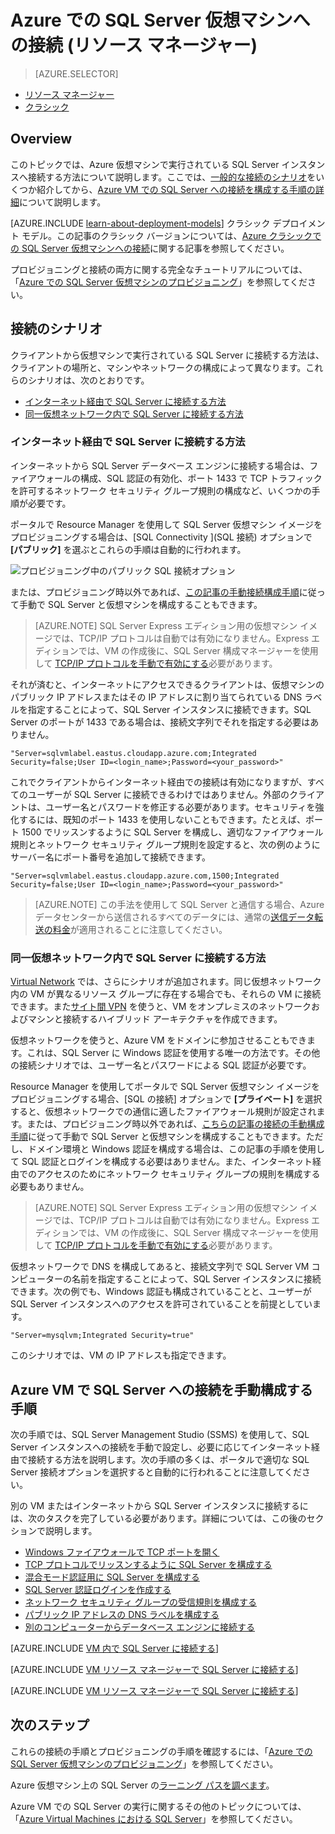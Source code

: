 <properties
	pageTitle="SQL Server 仮想マシンへの接続 (リソース マネージャー) | Microsoft Azure"
	description="Azure の仮想マシンで実行されている SQL Server に接続する方法について説明します。このトピックでは、クラシック デプロイメント モデルを使用します。シナリオは、ネットワーク構成とクライアントの場所によって異なります。"
	services="virtual-machines-windows"
	documentationCenter="na"
	authors="rothja"
	manager="jhubbard"    
	tags="azure-resource-manager"/>
<tags
	ms.service="virtual-machines-windows"
	ms.devlang="na"
	ms.topic="article"
	ms.tgt_pltfrm="vm-windows-sql-server"
	ms.workload="infrastructure-services"
	ms.date="09/21/2016"
	ms.author="jroth" />

# Azure での SQL Server 仮想マシンへの接続 (リソース マネージャー)

> [AZURE.SELECTOR]
- [リソース マネージャー](virtual-machines-windows-sql-connect.md)
- [クラシック](virtual-machines-windows-classic-sql-connect.md)

## Overview

このトピックでは、Azure 仮想マシンで実行されている SQL Server インスタンスへ接続する方法について説明します。ここでは、[一般的な接続のシナリオ](#connection-scenarios)をいくつか紹介してから、[Azure VM での SQL Server への接続を構成する手順の詳細](#steps-for-manually-configuring-sql-server-connectivity-in-an-azure-vm)について説明します。

[AZURE.INCLUDE [learn-about-deployment-models](../../includes/learn-about-deployment-models-rm-include.md)]
クラシック デプロイメント モデル。この記事のクラシック バージョンについては、[Azure クラシックでの SQL Server 仮想マシンへの接続](virtual-machines-windows-classic-sql-connect.md)に関する記事を参照してください。

プロビジョニングと接続の両方に関する完全なチュートリアルについては、「[Azure での SQL Server 仮想マシンのプロビジョニング](virtual-machines-windows-portal-sql-server-provision.md)」を参照してください。

## 接続のシナリオ

クライアントから仮想マシンで実行されている SQL Server に接続する方法は、クライアントの場所と、マシンやネットワークの構成によって異なります。これらのシナリオは、次のとおりです。

- [インターネット経由で SQL Server に接続する方法](#connect-to-sql-server-over-the-internet)
- [同一仮想ネットワーク内で SQL Server に接続する方法](#connect-to-sql-server-in-the-same-virtual-network)

### インターネット経由で SQL Server に接続する方法

インターネットから SQL Server データベース エンジンに接続する場合は、ファイアウォールの構成、SQL 認証の有効化、ポート 1433 で TCP トラフィックを許可するネットワーク セキュリティ グループ規則の構成など、いくつかの手順が必要です。

ポータルで Resource Manager を使用して SQL Server 仮想マシン イメージをプロビジョニングする場合は、[SQL Connectivity ]\(SQL 接続) オプションで **[パブリック]** を選ぶとこれらの手順は自動的に行われます。

![プロビジョニング中のパブリック SQL 接続オプション](./media/virtual-machines-windows-sql-connect/sql-vm-portal-connectivity.png)

または、プロビジョニング時以外であれば、[この記事の手動接続構成手順](#steps-for-manually-configuring-sql-server-connectivity-in-an-azure-vm)に従って手動で SQL Server と仮想マシンを構成することもできます。

>[AZURE.NOTE] SQL Server Express エディション用の仮想マシン イメージでは、TCP/IP プロトコルは自動では有効になりません。Express エディションでは、VM の作成後に、SQL Server 構成マネージャーを使用して [TCP/IP プロトコルを手動で有効にする](#configure-sql-server-to-listen-on-the-tcp-protocol)必要があります。

それが済むと、インターネットにアクセスできるクライアントは、仮想マシンのパブリック IP アドレスまたはその IP アドレスに割り当てられている DNS ラベルを指定することによって、SQL Server インスタンスに接続できます。SQL Server のポートが 1433 である場合は、接続文字列でそれを指定する必要はありません。

	"Server=sqlvmlabel.eastus.cloudapp.azure.com;Integrated Security=false;User ID=<login_name>;Password=<your_password>"

これでクライアントからインターネット経由での接続は有効になりますが、すべてのユーザーが SQL Server に接続できるわけではありません。外部のクライアントは、ユーザー名とパスワードを修正する必要があります。セキュリティを強化するには、既知のポート 1433 を使用しないこともできます。たとえば、ポート 1500 でリッスンするように SQL Server を構成し、適切なファイアウォール規則とネットワーク セキュリティ グループ規則を設定すると、次の例のようにサーバー名にポート番号を追加して接続できます。

	"Server=sqlvmlabel.eastus.cloudapp.azure.com,1500;Integrated Security=false;User ID=<login_name>;Password=<your_password>"

>[AZURE.NOTE] この手法を使用して SQL Server と通信する場合、Azure データセンターから送信されるすべてのデータには、通常の[送信データ転送の料金](https://azure.microsoft.com/pricing/details/data-transfers/)が適用されることに注意してください。

### 同一仮想ネットワーク内で SQL Server に接続する方法

[Virtual Network](../virtual-network/virtual-networks-overview.md) では、さらにシナリオが追加されます。同じ仮想ネットワーク内の VM が異なるリソース グループに存在する場合でも、それらの VM に接続できます。また[サイト間 VPN](../vpn-gateway/vpn-gateway-site-to-site-create.md) を使うと、VM をオンプレミスのネットワークおよびマシンと接続するハイブリッド アーキテクチャを作成できます。

仮想ネットワークを使うと、Azure VM をドメインに参加させることもできます。これは、SQL Server に Windows 認証を使用する唯一の方法です。その他の接続シナリオでは、ユーザー名とパスワードによる SQL 認証が必要です。

Resource Manager を使用してポータルで SQL Server 仮想マシン イメージをプロビジョニングする場合、[SQL の接続] オプションで **[プライベート]** を選択すると、仮想ネットワークでの通信に適したファイアウォール規則が設定されます。または、プロビジョニング時以外であれば、[こちらの記事の接続の手動構成手順](#steps-for-manually-configuring-sql-server-connectivity-in-an-azure-vm)に従って手動で SQL Server と仮想マシンを構成することもできます。ただし、ドメイン環境と Windows 認証を構成する場合は、この記事の手順を使用して SQL 認証とログインを構成する必要はありません。また、インターネット経由でのアクセスのためにネットワーク セキュリティ グループの規則を構成する必要もありません。

>[AZURE.NOTE] SQL Server Express エディション用の仮想マシン イメージでは、TCP/IP プロトコルは自動では有効になりません。Express エディションでは、VM の作成後に、SQL Server 構成マネージャーを使用して [TCP/IP プロトコルを手動で有効にする](#configure-sql-server-to-listen-on-the-tcp-protocol)必要があります。

仮想ネットワークで DNS を構成してあると、接続文字列で SQL Server VM コンピューターの名前を指定することによって、SQL Server インスタンスに接続できます。次の例でも、Windows 認証も構成されていることと、ユーザーが SQL Server インスタンスへのアクセスを許可されていることを前提としています。

	"Server=mysqlvm;Integrated Security=true"

このシナリオでは、VM の IP アドレスも指定できます。

## Azure VM で SQL Server への接続を手動構成する手順

次の手順では、SQL Server Management Studio (SSMS) を使用して、SQL Server インスタンスへの接続を手動で設定し、必要に応じてインターネット経由で接続する方法を説明します。次の手順の多くは、ポータルで適切な SQL Server 接続オプションを選択すると自動的に行われることに注意してください。

別の VM またはインターネットから SQL Server インスタンスに接続するには、次のタスクを完了している必要があります。詳細については、この後のセクションで説明します。

- [Windows ファイアウォールで TCP ポートを開く](#open-tcp-ports-in-the-windows-firewall-for-the-default-instance-of-the-database-engine)
- [TCP プロトコルでリッスンするように SQL Server を構成する](#configure-sql-server-to-listen-on-the-tcp-protocol)
- [混合モード認証用に SQL Server を構成する](#configure-sql-server-for-mixed-mode-authentication)
- [SQL Server 認証ログインを作成する](#create-sql-server-authentication-logins)
- [ネットワーク セキュリティ グループの受信規則を構成する](#configure-a-network-security-group-inbound-rule-for-the-vm)
- [パブリック IP アドレスの DNS ラベルを構成する](#configure-a-dns-label-for-the-public-ip-address)
- [別のコンピューターからデータベース エンジンに接続する](#connect-to-the-database-engine-from-another-computer)

[AZURE.INCLUDE [VM 内で SQL Server に接続する](../../includes/virtual-machines-sql-server-connection-steps.md)]

[AZURE.INCLUDE [VM リソース マネージャーで SQL Server に接続する](../../includes/virtual-machines-sql-server-connection-steps-resource-manager-nsg-rule.md)]

[AZURE.INCLUDE [VM リソース マネージャーで SQL Server に接続する](../../includes/virtual-machines-sql-server-connection-steps-resource-manager.md)]

## 次のステップ

これらの接続の手順とプロビジョニングの手順を確認するには、「[Azure での SQL Server 仮想マシンのプロビジョニング](virtual-machines-windows-portal-sql-server-provision.md)」を参照してください。

Azure 仮想マシン上の SQL Server の[ラーニング パスを調べます](https://azure.microsoft.com/documentation/learning-paths/sql-azure-vm/)。

Azure VM での SQL Server の実行に関するその他のトピックについては、「[Azure Virtual Machines における SQL Server](virtual-machines-windows-sql-server-iaas-overview.md)」を参照してください。

<!---HONumber=AcomDC_0921_2016-->
